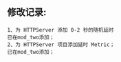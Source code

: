 ## 修改记录:
    1、为 HTTPServer 添加 0-2 秒的随机延时
    已在mod_two添加；
    2、为 HTTPServer 项目添加延时 Metric；
    已在mod_two添加；
